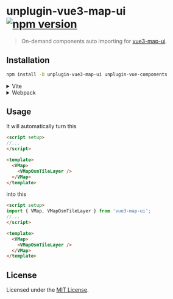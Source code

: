 # unplugin-vue3-map-ui [![npm version](https://img.shields.io/npm/v/unplugin-vue3-map-ui.svg)](https://npmjs.org/package/unplugin-vue3-map-ui)

> On-demand components auto importing for [vue3-map-ui](https://github.com/nikolaynau/vue3-map-ui).

## Installation

```bash
npm install -D unplugin-vue3-map-ui unplugin-vue-components
```

<details>
<summary>Vite</summary>
<br>

```ts
// vite.config.ts
import { defineConfig } from 'vite';
import Components from 'unplugin-vue-components/vite';
import { Vue3MapUiResolver } from 'unplugin-vue3-map-ui';

export default defineConfig({
  // ...
  plugins: [
    // ...
    Components({
      resolvers: [Vue3MapUiResolver()]
    })
  ]
});
```

<br>
</details>

<details>
<summary>Webpack</summary>
<br>

```ts
// webpack.config.js
const Components = require('unplugin-vue-components/webpack');
const { Vue3MapUiResolver } = require('unplugin-vue3-map-ui');

module.exports = {
  // ...
  plugins: [
    Components({
      resolvers: [Vue3MapUiResolver()]
    })
  ]
};
```

<br>
</details>

## Usage

It will automatically turn this

```html
<script setup>
//...
</script>

<template>
  <VMap>
    <VMapOsmTileLayer />
  </VMap>
</template>
```

into this

```html
<script setup>
import { VMap, VMapOsmTileLayer } from 'vue3-map-ui';
//...
</script>

<template>
  <VMap>
    <VMapOsmTileLayer />
  </VMap>
</template>
```

## License

Licensed under the [MIT License](./LICENSE).
